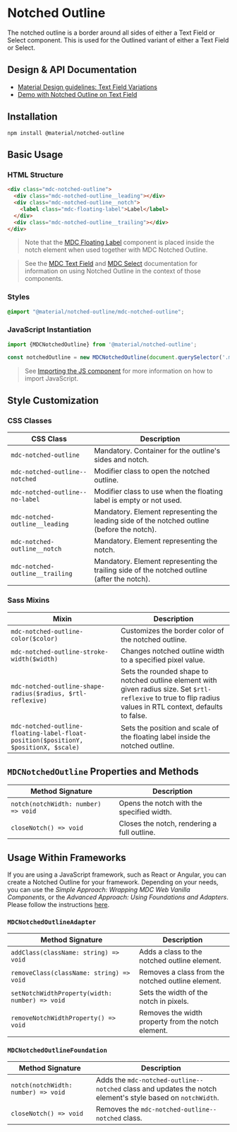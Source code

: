 <!--docs:
title: "Notched Outline"
layout: detail
section: components
excerpt: "The notched outline is a border around either a Text Field or Select element"
iconId: text_field
path: /catalog/input-controls/notched-outline/
-->

# Notched Outline

The notched outline is a border around all sides of either a Text Field or Select component. This is used for the Outlined variant of either a Text Field or Select.

## Design & API Documentation

<ul class="icon-list">
  <li class="icon-list-item icon-list-item--spec">
    <a href="https://material.io/go/design-text-fields#text-fields-field-variations">Material Design guidelines: Text Field Variations</a>
  </li>
  <li class="icon-list-item icon-list-item--spec">
    <a href="https://material-components.github.io/material-components-web-catalog/#/component/text-field">Demo with Notched Outline on Text Field</a>
  </li>
</ul>

## Installation

```
npm install @material/notched-outline
```

## Basic Usage

### HTML Structure

```html
<div class="mdc-notched-outline">
  <div class="mdc-notched-outline__leading"></div>
  <div class="mdc-notched-outline__notch">
    <label class="mdc-floating-label">Label</label>
  </div>
  <div class="mdc-notched-outline__trailing"></div>
</div>
```

> Note that the [MDC Floating Label](../mdc-floating-label/README.md) component is placed inside the notch element when
> used together with MDC Notched Outline.

> See the [MDC Text Field](../mdc-textfield/README.md#outlined) and
> [MDC Select](../mdc-select/README.md#outlined-select) documentation for
> information on using Notched Outline in the context of those components.

### Styles

```scss
@import "@material/notched-outline/mdc-notched-outline";
```

### JavaScript Instantiation

```js
import {MDCNotchedOutline} from '@material/notched-outline';

const notchedOutline = new MDCNotchedOutline(document.querySelector('.mdc-notched-outline'));
```

> See [Importing the JS component](../../docs/importing-js.md) for more information on how to import JavaScript.

## Style Customization

### CSS Classes

CSS Class | Description
--- | ---
`mdc-notched-outline` | Mandatory. Container for the outline's sides and notch.
`mdc-notched-outline--notched` | Modifier class to open the notched outline.
`mdc-notched-outline--no-label` | Modifier class to use when the floating label is empty or not used.
`mdc-notched-outline__leading` | Mandatory. Element representing the leading side of the notched outline (before the notch).
`mdc-notched-outline__notch` | Mandatory. Element representing the notch.
`mdc-notched-outline__trailing` | Mandatory. Element representing the trailing side of the notched outline (after the notch).

### Sass Mixins

Mixin | Description
--- | ---
`mdc-notched-outline-color($color)` | Customizes the border color of the notched outline.
`mdc-notched-outline-stroke-width($width)` | Changes notched outline width to a specified pixel value.
`mdc-notched-outline-shape-radius($radius, $rtl-reflexive)` | Sets the rounded shape to notched outline element with given radius size. Set `$rtl-reflexive` to true to flip radius values in RTL context, defaults to false.
`mdc-notched-outline-floating-label-float-position($positionY, $positionX, $scale)` | Sets the position and scale of the floating label inside the notched outline.

<!-- docgen-tsdoc-replacer:start __DO NOT EDIT, This section is automatically generated__ -->

## `MDCNotchedOutline` Properties and Methods

Method Signature | Description
--- | ---
`notch(notchWidth: number) => void` | Opens the notch with the specified width.
`closeNotch() => void` | Closes the notch, rendering a full outline.

## Usage Within Frameworks

If you are using a JavaScript framework, such as React or Angular, you can create a Notched Outline for your framework. Depending on your needs, you can use the _Simple Approach: Wrapping MDC Web Vanilla Components_, or the _Advanced Approach: Using Foundations and Adapters_. Please follow the instructions [here](../../docs/integrating-into-frameworks.md).

### `MDCNotchedOutlineAdapter`

Method Signature | Description
--- | ---
`addClass(className: string) => void` | Adds a class to the notched outline element.
`removeClass(className: string) => void` | Removes a class from the notched outline element.
`setNotchWidthProperty(width: number) => void` | Sets the width of the notch in pixels.
`removeNotchWidthProperty() => void` | Removes the width property from the notch element.

### `MDCNotchedOutlineFoundation`

Method Signature | Description
--- | ---
`notch(notchWidth: number) => void` | Adds the `mdc-notched-outline--notched` class and updates the notch element's style based on `notchWidth`.
`closeNotch() => void` | Removes the `mdc-notched-outline--notched` class.
<!-- docgen-tsdoc-replacer:end -->
